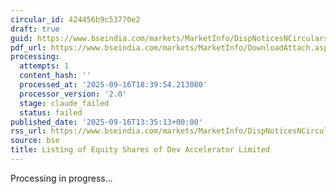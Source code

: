 ```yaml
---
circular_id: 424456b9c53770e2
draft: true
guid: https://www.bseindia.com/markets/MarketInfo/DispNoticesNCirculars.aspx?Noticeid={44755AAB-D2B3-42EF-BA10-195A54EE6025}&noticeno=20250916-71&dt=09/16/2025&icount=71&totcount=79&flag=0
pdf_url: https://www.bseindia.com/markets/MarketInfo/DownloadAttach.aspx?id=20250916-71&attachedId=e51f4f7e-cde0-4416-bfbf-3d7d6bf5a17f
processing:
  attempts: 1
  content_hash: ''
  processed_at: '2025-09-16T18:39:54.213080'
  processor_version: '2.0'
  stage: claude_failed
  status: failed
published_date: '2025-09-16T13:35:13+00:00'
rss_url: https://www.bseindia.com/markets/MarketInfo/DispNoticesNCirculars.aspx?Noticeid={44755AAB-D2B3-42EF-BA10-195A54EE6025}&noticeno=20250916-71&dt=09/16/2025&icount=71&totcount=79&flag=0
source: bse
title: Listing of Equity Shares of Dev Accelerator Limited
---
```


Processing in progress...